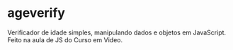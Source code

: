 # ageverify
Verificador de idade simples, manipulando dados e objetos em JavaScript.
Feito na aula de JS do Curso em Video.
